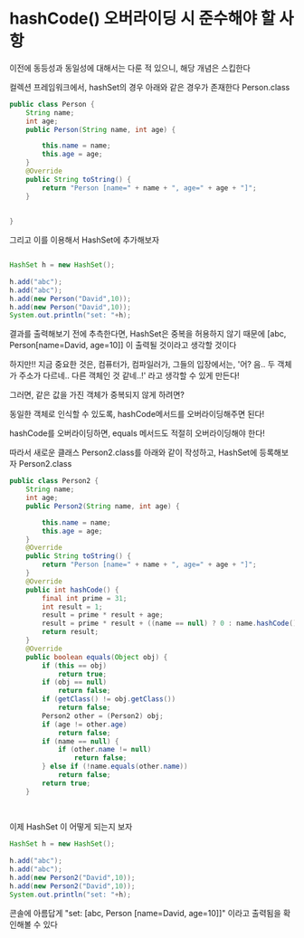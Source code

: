 # hashCode() 오버라이딩 시 준수해야 할 사항

이전에 동등성과 동일성에 대해서는 다룬 적 있으니, 해당 개념은 스킵한다

컬렉션 프레임워크에서, hashSet의 경우 아래와 같은 경우가 존재한다
Person.class
~~~java
public class Person {
	String name;
	int age;
	public Person(String name, int age) {

		this.name = name;
		this.age = age;
	}
	@Override
	public String toString() {
		return "Person [name=" + name + ", age=" + age + "]";
	}
	
	
}
~~~

그리고 이를 이용해서 HashSet에 추가해보자

~~~java

HashSet h = new HashSet();
		
h.add("abc");
h.add("abc");
h.add(new Person("David",10));
h.add(new Person("David",10));
System.out.println("set: "+h);
~~~
결과를 출력해보기 전에 추측한다면, HashSet은 중복을 허용하지 않기 때문에 [abc, Person[name=David, age=10]] 이 출력될 것이라고 생각할 것이다

하지만!! 지금 중요한 것은, 컴퓨터가, 컴파일러가, 그들의 입장에서는, '어? 음.. 두 객체가 주소가 다르네.. 다른 객체인 것 같네..!' 라고 생각할 수 있게 만든다!

그러면, 같은 값을 가진 객체가 중복되지 않게 하려면?

동일한 객체로 인식할 수 있도록, hashCode메서드를 오버라이딩해주면 된다!

hashCode를 오버라이딩하면, equals 메서드도 적절히 오버라이딩해야 한다!

따라서 새로운 클래스 Person2.class를 아래와 같이 작성하고, HashSet에 등록해보자
Person2.class
~~~java
public class Person2 {
	String name;
	int age;
	public Person2(String name, int age) {

		this.name = name;
		this.age = age;
	}
	@Override
	public String toString() {
		return "Person [name=" + name + ", age=" + age + "]";
	}
	@Override
	public int hashCode() {
		final int prime = 31;
		int result = 1;
		result = prime * result + age;
		result = prime * result + ((name == null) ? 0 : name.hashCode());
		return result;
	}
	@Override
	public boolean equals(Object obj) {
		if (this == obj)
			return true;
		if (obj == null)
			return false;
		if (getClass() != obj.getClass())
			return false;
		Person2 other = (Person2) obj;
		if (age != other.age)
			return false;
		if (name == null) {
			if (other.name != null)
				return false;
		} else if (!name.equals(other.name))
			return false;
		return true;
	}
	
	

~~~
이제 HashSet 이 어떻게 되는지 보자

~~~java
HashSet h = new HashSet();
		
h.add("abc");
h.add("abc");
h.add(new Person2("David",10));
h.add(new Person2("David",10));
System.out.println("set: "+h);

~~~

콘솔에 아름답게 "set: [abc, Person [name=David, age=10]]" 이라고 출력됨을 확인해볼 수 있다
